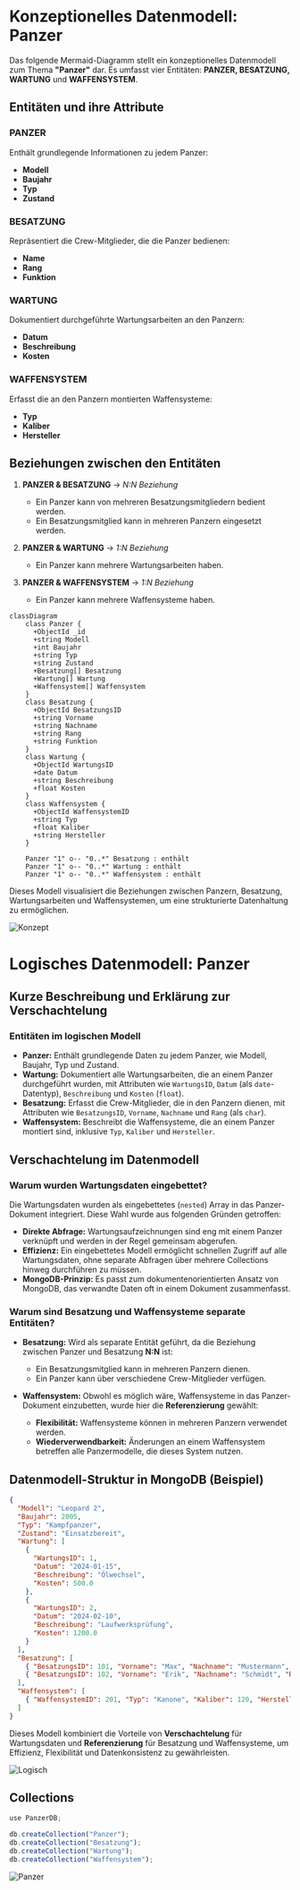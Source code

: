 # Konzeptionelles Datenmodell: Panzer

Das folgende Mermaid-Diagramm stellt ein konzeptionelles Datenmodell zum Thema **"Panzer"** dar. Es umfasst vier Entitäten: **PANZER, BESATZUNG, WARTUNG** und **WAFFENSYSTEM**.

## **Entitäten und ihre Attribute**

### **PANZER**
Enthält grundlegende Informationen zu jedem Panzer:
- **Modell**
- **Baujahr**
- **Typ**
- **Zustand**

### **BESATZUNG**
Repräsentiert die Crew-Mitglieder, die die Panzer bedienen:
- **Name**
- **Rang**
- **Funktion**

### **WARTUNG**
Dokumentiert durchgeführte Wartungsarbeiten an den Panzern:
- **Datum**
- **Beschreibung**
- **Kosten**

### **WAFFENSYSTEM**
Erfasst die an den Panzern montierten Waffensysteme:
- **Typ**
- **Kaliber**
- **Hersteller**

## **Beziehungen zwischen den Entitäten**

1. **PANZER & BESATZUNG** → *N:N Beziehung*  
   - Ein Panzer kann von mehreren Besatzungsmitgliedern bedient werden.
   - Ein Besatzungsmitglied kann in mehreren Panzern eingesetzt werden.

2. **PANZER & WARTUNG** → *1:N Beziehung*  
   - Ein Panzer kann mehrere Wartungsarbeiten haben.

3. **PANZER & WAFFENSYSTEM** → *1:N Beziehung*  
   - Ein Panzer kann mehrere Waffensysteme haben.

```mermaid
classDiagram
    class Panzer {
      +ObjectId _id
      +string Modell
      +int Baujahr
      +string Typ
      +string Zustand
      +Besatzung[] Besatzung
      +Wartung[] Wartung
      +Waffensystem[] Waffensystem
    }
    class Besatzung {
      +ObjectId BesatzungsID
      +string Vorname
      +string Nachname
      +string Rang
      +string Funktion
    }
    class Wartung {
      +ObjectId WartungsID
      +date Datum
      +string Beschreibung
      +float Kosten
    }
    class Waffensystem {
      +ObjectId WaffensystemID
      +string Typ
      +float Kaliber
      +string Hersteller
    }
    
    Panzer "1" o-- "0..*" Besatzung : enthält
    Panzer "1" o-- "0..*" Wartung : enthält
    Panzer "1" o-- "0..*" Waffensystem : enthält

```

Dieses Modell visualisiert die Beziehungen zwischen Panzern, Besatzung, Wartungsarbeiten und Waffensystemen, um eine strukturierte Datenhaltung zu ermöglichen.

![Konzept](konzept.png)



# Logisches Datenmodell: Panzer

## **Kurze Beschreibung und Erklärung zur Verschachtelung**

### **Entitäten im logischen Modell**

- **Panzer:** Enthält grundlegende Daten zu jedem Panzer, wie Modell, Baujahr, Typ und Zustand.
- **Wartung:** Dokumentiert alle Wartungsarbeiten, die an einem Panzer durchgeführt wurden, mit Attributen wie `WartungsID`, `Datum` (als `date`-Datentyp), `Beschreibung` und `Kosten` (`float`).
- **Besatzung:** Erfasst die Crew-Mitglieder, die in den Panzern dienen, mit Attributen wie `BesatzungsID`, `Vorname`, `Nachname` und `Rang` (als `char`).
- **Waffensystem:** Beschreibt die Waffensysteme, die an einem Panzer montiert sind, inklusive `Typ`, `Kaliber` und `Hersteller`.

## **Verschachtelung im Datenmodell**

### **Warum wurden Wartungsdaten eingebettet?**
Die Wartungsdaten wurden als eingebettetes (`nested`) Array in das Panzer-Dokument integriert. Diese Wahl wurde aus folgenden Gründen getroffen:

- **Direkte Abfrage:** Wartungsaufzeichnungen sind eng mit einem Panzer verknüpft und werden in der Regel gemeinsam abgerufen.
- **Effizienz:** Ein eingebettetes Modell ermöglicht schnellen Zugriff auf alle Wartungsdaten, ohne separate Abfragen über mehrere Collections hinweg durchführen zu müssen.
- **MongoDB-Prinzip:** Es passt zum dokumentenorientierten Ansatz von MongoDB, das verwandte Daten oft in einem Dokument zusammenfasst.

### **Warum sind Besatzung und Waffensysteme separate Entitäten?**

- **Besatzung:** Wird als separate Entität geführt, da die Beziehung zwischen Panzer und Besatzung **N:N** ist:
  - Ein Besatzungsmitglied kann in mehreren Panzern dienen.
  - Ein Panzer kann über verschiedene Crew-Mitglieder verfügen.

- **Waffensystem:** Obwohl es möglich wäre, Waffensysteme in das Panzer-Dokument einzubetten, wurde hier die **Referenzierung** gewählt:
  - **Flexibilität:** Waffensysteme können in mehreren Panzern verwendet werden.
  - **Wiederverwendbarkeit:** Änderungen an einem Waffensystem betreffen alle Panzermodelle, die dieses System nutzen.

## **Datenmodell-Struktur in MongoDB (Beispiel)**

```json
{
  "Modell": "Leopard 2",
  "Baujahr": 2005,
  "Typ": "Kampfpanzer",
  "Zustand": "Einsatzbereit",
  "Wartung": [
    {
      "WartungsID": 1,
      "Datum": "2024-01-15",
      "Beschreibung": "Ölwechsel",
      "Kosten": 500.0
    },
    {
      "WartungsID": 2,
      "Datum": "2024-02-10",
      "Beschreibung": "Laufwerksprüfung",
      "Kosten": 1200.0
    }
  ],
  "Besatzung": [
    { "BesatzungsID": 101, "Vorname": "Max", "Nachname": "Mustermann", "Rang": "Leutnant" },
    { "BesatzungsID": 102, "Vorname": "Erik", "Nachname": "Schmidt", "Rang": "Feldwebel" }
  ],
  "Waffensystem": [
    { "WaffensystemID": 201, "Typ": "Kanone", "Kaliber": 120, "Hersteller": "Rheinmetall" }
  ]
}
```

Dieses Modell kombiniert die Vorteile von **Verschachtelung** für Wartungsdaten und **Referenzierung** für Besatzung und Waffensysteme, um Effizienz, Flexibilität und Datenkonsistenz zu gewährleisten.


![Logisch](logisch.png)



## **Collections**
```js
use PanzerDB;

db.createCollection("Panzer");
db.createCollection("Besatzung");
db.createCollection("Wartung");
db.createCollection("Waffensystem");
```
![Panzer](panzer.png)